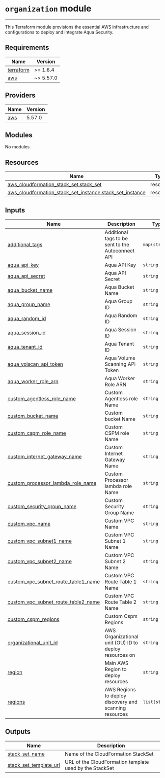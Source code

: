 # `organization` module

---

This Terraform module provisions the essential AWS infrastructure and configurations to deploy and integrate Aqua Security.

<!-- BEGIN_TF_DOCS -->
## Requirements

| Name | Version |
|------|---------|
| <a name="requirement_terraform"></a> [terraform](#requirement\_terraform) | >= 1.6.4 |
| <a name="requirement_aws"></a> [aws](#requirement\_aws) | ~> 5.57.0 |

## Providers

| Name | Version |
|------|---------|
| <a name="provider_aws"></a> [aws](#provider\_aws) | 5.57.0 |

## Modules

No modules.

## Resources

| Name | Type |
|------|------|
| [aws_cloudformation_stack_set.stack_set](https://registry.terraform.io/providers/hashicorp/aws/latest/docs/resources/cloudformation_stack_set) | resource |
| [aws_cloudformation_stack_set_instance.stack_set_instance](https://registry.terraform.io/providers/hashicorp/aws/latest/docs/resources/cloudformation_stack_set_instance) | resource |

## Inputs

| Name                                                                                                                                                  | Description                                            | Type | Default | Required |
|-------------------------------------------------------------------------------------------------------------------------------------------------------|--------------------------------------------------------|------|------|:--------:|
| <a name="input_additional_tags"></a> [additional\_tags](#input\_additional\_tags)                                                                     | Additional tags to be sent to the Autoconnect API      | `map(string)` | `{}` |    no    |
| <a name="input_aqua_api_key"></a> [aqua\_api\_key](#input\_aqua\_api\_key)                                                                            | Aqua API Key                                           | `string` | n/a |   yes    |
| <a name="input_aqua_api_secret"></a> [aqua\_api\_secret](#input\_aqua\_api\_secret)                                                                   | Aqua API Secret                                        | `string` | n/a |   yes    |
| <a name="input_aqua_bucket_name"></a> [aqua\_bucket\_name](#input\_aqua\_bucket\_name)                                                                | Aqua Bucket Name                                       | `string` | n/a |   yes    |
| <a name="input_aqua_group_name"></a> [aqua\_group\_name](#input\_aqua\_group\_name)                                                                   | Aqua Group ID                                          | `string` | n/a |   yes    |
| <a name="input_aqua_random_id"></a> [aqua\_random\_id](#input\_aqua\_random\_id)                                                                      | Aqua Random ID                                         | `string` | n/a |   yes    |
| <a name="input_aqua_session_id"></a> [aqua\_session\_id](#input\_aqua\_session\_id)                                                                   | Aqua Session ID                                        | `string` | n/a |   yes    |
| <a name="input_aqua_tenant_id"></a> [aqua\_tenant\_id](#input\_aqua\_tenant\_id)                                                                      | Aqua Tenant ID                                         | `string` | n/a |   yes    |
| <a name="input_aqua_volscan_api_token"></a> [aqua\_volscan\_api\_token](#input\_aqua\_volscan\_api\_token)                                            | Aqua Volume Scanning API Token                         | `string` | n/a |   yes    |
| <a name="input_aqua_worker_role_arn"></a> [aqua\_worker\_role\_arn](#input\_aqua\_worker\_role\_arn)                                                  | Aqua Worker Role ARN                                   | `string` | n/a |   yes    |
| <a name="input_custom_agentless_role_name"></a> [custom\_agentless\_role\_name](#input\_custom\_agentless\_role\_name)                                | Custom Agentless role Name                             | `string` | n/a |   yes    |
| <a name="input_custom_bucket_name"></a> [custom\_bucket\_name](#input\_custom\_bucket\_name)                                                          | Custom bucket Name                                     | `string` | n/a |   yes    |
| <a name="input_custom_cspm_role_name"></a> [custom\_cspm\_role\_name](#input\_custom\_cspm\_role\_name)                                               | Custom CSPM role Name                                  | `string` | n/a |   yes    |
| <a name="input_custom_internet_gateway_name"></a> [custom\_internet\_gateway\_name](#input\_custom\_internet\_gateway\_name)                          | Custom Internet Gateway Name                           | `string` | n/a |   yes    |
| <a name="input_custom_processor_lambda_role_name"></a> [custom\_processor\_lambda\_role\_name](#input\_custom\_processor\_lambda\_role\_name)         | Custom Processor lambda role Name                      | `string` | n/a |   yes    |
| <a name="input_custom_security_group_name"></a> [custom\_security\_group\_name](#input\_custom\_security\_group\_name)                                | Custom Security Group Name                             | `string` | n/a |   yes    |
| <a name="input_custom_vpc_name"></a> [custom\_vpc\_name](#input\_custom\_vpc\_name)                                                                   | Custom VPC Name                                        | `string` | n/a |   yes    |
| <a name="input_custom_vpc_subnet1_name"></a> [custom\_vpc\_subnet1\_name](#input\_custom\_vpc\_subnet1\_name)                                         | Custom VPC Subnet 1 Name                               | `string` | n/a |   yes    |
| <a name="input_custom_vpc_subnet2_name"></a> [custom\_vpc\_subnet2\_name](#input\_custom\_vpc\_subnet2\_name)                                         | Custom VPC Subnet 2 Name                               | `string` | n/a |   yes    |
| <a name="input_custom_vpc_subnet_route_table1_name"></a> [custom\_vpc\_subnet\_route\_table1\_name](#input\_custom\_vpc\_subnet\_route\_table1\_name) | Custom VPC Route Table 1 Name                          | `string` | n/a |   yes    |
| <a name="input_custom_vpc_subnet_route_table2_name"></a> [custom\_vpc\_subnet\_route\_table2\_name](#input\_custom\_vpc\_subnet\_route\_table2\_name) | Custom VPC Route Table 2 Name                          | `string` | n/a |   yes    |
| <a name="input_custom_cspm_regions"></a> [custom\_cspm\_regions](#input\_custom\_cspm\_regions)                                                       | Custom Cspm Regions                                    | `string` | "" |    no    |
| <a name="input_organizational_unit_id"></a> [organizational\_unit\_id](#input\_organizational\_unit\_id)                                              | AWS Organizational unit (OU) ID to deploy resources on | `string` | n/a |   yes    |
| <a name="input_region"></a> [region](#input\_region)                                                                                                  | Main AWS Region to deploy resources                    | `string` | n/a |   yes    |
| <a name="input_regions"></a> [regions](#input\_regions)                                                                                               | AWS Regions to deploy discovery and scanning resources | `list(string)` | n/a |   yes    |

## Outputs

| Name | Description |
|------|-------------|
| <a name="output_stack_set_name"></a> [stack\_set\_name](#output\_stack\_set\_name) | Name of the CloudFormation StackSet |
| <a name="output_stack_set_template_url"></a> [stack\_set\_template\_url](#output\_stack\_set\_template\_url) | URL of the CloudFormation template used by the StackSet |
<!-- END_TF_DOCS -->

